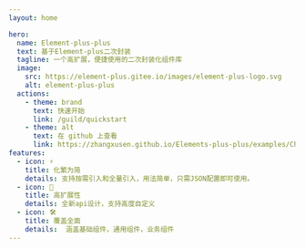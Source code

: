 ```yaml
---
layout: home

hero:
  name: Element-plus-plus
  text: 基于Element-plus二次封装
  tagline: 一个高扩展，便捷使用的二次封装化组件库
  image:
    src: https://element-plus.gitee.io/images/element-plus-logo.svg
    alt: element-plus-plus 
  actions:
    - theme: brand
      text: 快速开始
      link: /guild/quickstart
    - theme: alt
      text: 在 github 上查看
      link: https://zhangxusen.github.io/Elements-plus-plus/examples/ChooseIcon/
features:
  - icon: ⚡️
    title: 化繁为简
    details: 支持按需引入和全量引入，用法简单，只需JSON配置即可使用。
  - icon: 🖖
    title: 高扩展性
    details: 全新api设计，支持高度自定义
  - icon: 🛠️
    title: 覆盖全面
    details:  涵盖基础组件，通用组件，业务组件
---
```

